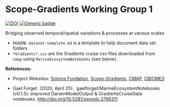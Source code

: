 # Scope-Gradients Working Group 1

[![DOI](https://zenodo.org/badge/236552159.svg)](https://zenodo.org/badge/latestdoi/236552159) [![Generic badge](https://img.shields.io/badge/Download-Gradients-orange.svg)](https://github.com/gaelforget/gradientsWG1/archive/master.zip)

Bridging observed temporal/spatial variations &amp; processes at various scales

- `README-dataset-template.md` is a template to help document data set folders
- `*Gradients*.csv` are the Gradients cruise csv files downloaded from `cmap` using `MarineEcosystemNotebooks` (see below).

**References:**

- Project Websites: [Simons Fundation](https://www.simonsfoundation.org/life-sciences/), [Scope-Gradients](http://scope.soest.hawaii.edu/data/gradients/data/), [CMAP](https://cmap.readthedocs.io/en/latest/), [CBIOMES](https://cbiomes.org/)

- Gael Forget. (2020, April 25). `gaelforget/MarineEcosystemNotebooks (v0.1.5): improved DarwinModelOutput & GradientsCruiseData notebooks. <http://doi.org/10.5281/zenodo.3766311>

